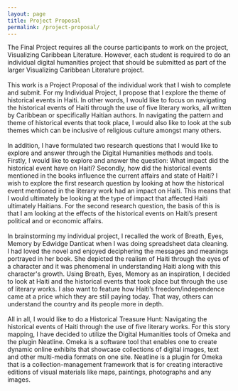 ```yaml
---
layout: page
title: Project Proposal
permalink: /project-proposal/
---
```


The Final Project requires all the course participants to work on the project, Visualizing Caribbean Literature. However, each student is required to do an individual digital humanities project that should be submitted as part of the larger Visualizing Caribbean Literature project. 
<br>
<br/>This work is a Project Proposal of the individual work that I wish to complete and submit. For my Individual Project, I propose that I explore the theme of historical events in Haiti. In other words, I would like to focus on navigating the historical events of Haiti through the use of five literary works, all written by Caribbean or specifically Haitian authors. In navigating the pattern and theme of historical events that took place, I would also like to look at the sub themes which can be inclusive of religious culture amongst many others. 
<br>
<br/>In addition, I have formulated two research questions that I would like to explore and answer through the Digital Humanities methods and tools. Firstly, I would like to explore and answer the question: What impact did the historical event have on Haiti?  Secondly, how did the historical events mentioned in the books influence the current affairs and state of Haiti? I wish to explore the first research question by looking at how the historical event mentioned in the literary work had an impact on Haiti. This means that I would ultimately be looking at the type of impact that affected Haiti ultimately Haitians. For the second research question, the basis of this is that I am looking at the effects of the historical events on Haiti’s present political and or economic affairs. 
<br>
<br/>In brainstorming my individual project, I recalled the work of Breath, Eyes, Memory by Edwidge Danticat when I was doing spreadsheet data cleaning. I had loved the novel and enjoyed deciphering the messages and meanings portrayed in her book. She depicted the realism of Haiti through the eyes of a character and it was phenomenal in understanding Haiti along with this character's growth. Using Breath, Eyes, Memory as an inspiration, I decided to look at Haiti and the historical events that took place but through the use of literary works. I also want to feature how Haiti’s freedom/independence came at a price which they are still paying today. That way, others can understand the country and its people more in depth. 
<br>
<br/>All in all, I would like to do a Historical Treasure Hunt: Navigating the historical events of Haiti through the use of five literary works. For this story mapping, I have decided to utilize the Digital Humanities tools of Omeka and the plugin Neatline. Omeka is a software tool that enables one to create dynamic online exhibits that showcase collections of digital images, text and other multi-media formats on one site. Neatline is a plugin for Omeka that is a collection-management framework that is for creating interactive editions of visual materials like maps, paintings, photographs and any images. 
<br>